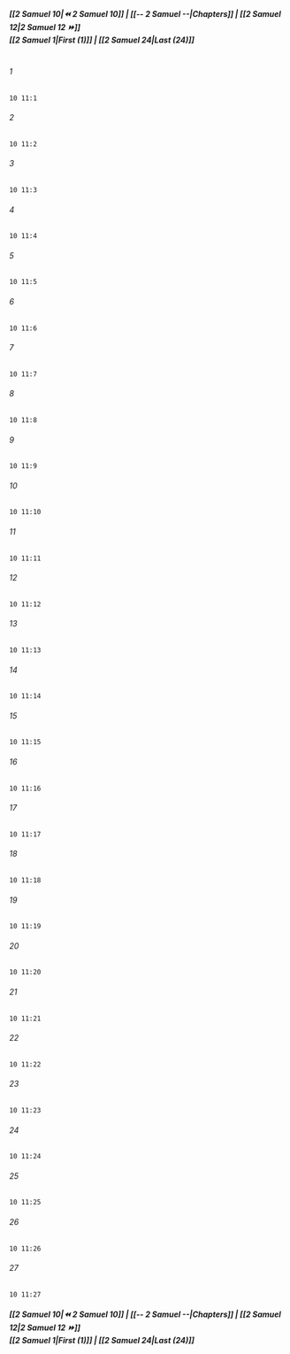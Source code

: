 
##### **[[2 Samuel 10|⏪ 2 Samuel 10]] | [[-- 2 Samuel --|Chapters]] | [[2 Samuel 12|2 Samuel 12 ⏩]]**<br>**[[2 Samuel 1|First (1)]] | [[2 Samuel 24|Last (24)]]**<br><br>

###### 1
``` verse
10 11:1
```
###### 2
``` verse
10 11:2
```
###### 3
``` verse
10 11:3
```
###### 4
``` verse
10 11:4
```
###### 5
``` verse
10 11:5
```
###### 6
``` verse
10 11:6
```
###### 7
``` verse
10 11:7
```
###### 8
``` verse
10 11:8
```
###### 9
``` verse
10 11:9
```
###### 10
``` verse
10 11:10
```
###### 11
``` verse
10 11:11
```
###### 12
``` verse
10 11:12
```
###### 13
``` verse
10 11:13
```
###### 14
``` verse
10 11:14
```
###### 15
``` verse
10 11:15
```
###### 16
``` verse
10 11:16
```
###### 17
``` verse
10 11:17
```
###### 18
``` verse
10 11:18
```
###### 19
``` verse
10 11:19
```
###### 20
``` verse
10 11:20
```
###### 21
``` verse
10 11:21
```
###### 22
``` verse
10 11:22
```
###### 23
``` verse
10 11:23
```
###### 24
``` verse
10 11:24
```
###### 25
``` verse
10 11:25
```
###### 26
``` verse
10 11:26
```
###### 27
``` verse
10 11:27
```

##### **[[2 Samuel 10|⏪ 2 Samuel 10]] | [[-- 2 Samuel --|Chapters]] | [[2 Samuel 12|2 Samuel 12 ⏩]]**<br>**[[2 Samuel 1|First (1)]] | [[2 Samuel 24|Last (24)]]**
